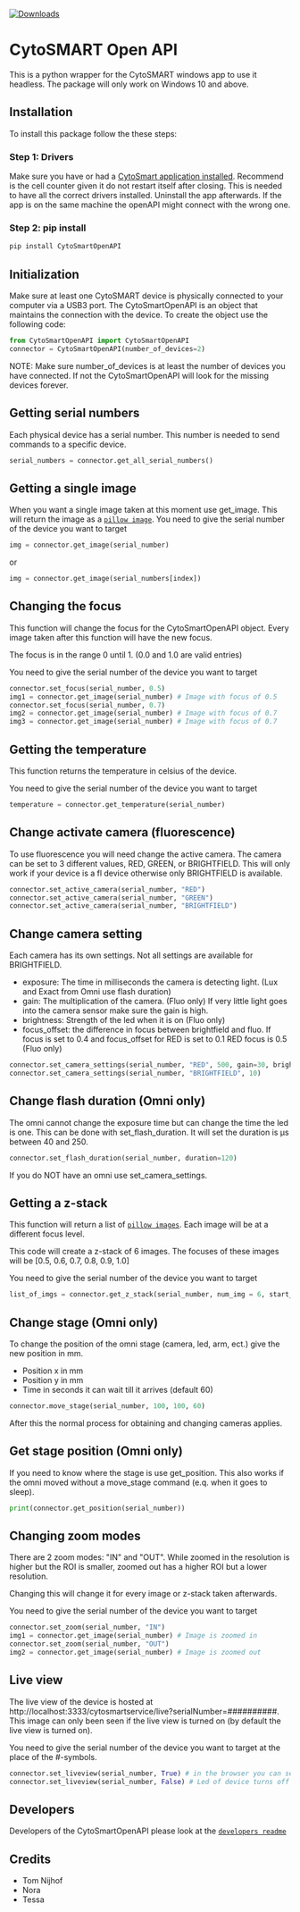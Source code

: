 [![Downloads](https://pepy.tech/badge/CytoSmartOpenAPI)](https://pepy.tech/project/CytoSmartOpenAPI)

# CytoSMART Open API

This is a python wrapper for the CytoSMART windows app to use it headless.
The package will only work on Windows 10 and above.

## Installation

To install this package follow the these steps:

### Step 1: Drivers

Make sure you have or had a [CytoSmart application installed](http://download.cytosmart.com/).
Recommend is the cell counter given it do not restart itself after closing.
This is needed to have all the correct drivers installed.
Uninstall the app afterwards.
If the app is on the same machine the openAPI might connect with the wrong one.

### Step 2: pip install

```cmd
pip install CytoSmartOpenAPI
```

## Initialization

Make sure at least one CytoSMART device is physically connected to your computer via a USB3 port.
The CytoSmartOpenAPI is an object that maintains the connection with the device.
To create the object use the following code:

```python
from CytoSmartOpenAPI import CytoSmartOpenAPI
connector = CytoSmartOpenAPI(number_of_devices=2)
```

NOTE: Make sure number_of_devices is at least the number of devices you have connected.
If not the CytoSmartOpenAPI will look for the missing devices forever.

## Getting serial numbers

Each physical device has a serial number.
This number is needed to send commands to a specific device.

```python
serial_numbers = connector.get_all_serial_numbers()
```

## Getting a single image

When you want a single image taken at this moment use get_image.
This will return the image as a [`pillow image`](https://pillow.readthedocs.io/en/stable/reference/Image.html).
You need to give the serial number of the device you want to target

```python
img = connector.get_image(serial_number)
```

or

```python
img = connector.get_image(serial_numbers[index])
```

## Changing the focus

This function will change the focus for the CytoSmartOpenAPI object.
Every image taken after this function will have the new focus.

The focus is in the range 0 until 1. (0.0 and 1.0 are valid entries)

You need to give the serial number of the device you want to target

```python
connector.set_focus(serial_number, 0.5)
img1 = connector.get_image(serial_number) # Image with focus of 0.5
connector.set_focus(serial_number, 0.7)
img2 = connector.get_image(serial_number) # Image with focus of 0.7
img3 = connector.get_image(serial_number) # Image with focus of 0.7
```

## Getting the temperature

This function returns the temperature in celsius of the device.

You need to give the serial number of the device you want to target

```python
temperature = connector.get_temperature(serial_number)
```

## Change activate camera (fluorescence)

To use fluorescence you will need change the active camera.
The camera can be set to 3 different values, RED, GREEN, or BRIGHTFIELD.
This will only work if your device is a fl device otherwise only BRIGHTFIELD is available.

```python
connector.set_active_camera(serial_number, "RED")
connector.set_active_camera(serial_number, "GREEN")
connector.set_active_camera(serial_number, "BRIGHTFIELD")
```

## Change camera setting

Each camera has its own settings.
Not all settings are available for BRIGHTFIELD.

- exposure: The time in milliseconds the camera is detecting light. (Lux and Exact from Omni use flash duration)
- gain: The multiplication of the camera. (Fluo only)
  If very little light goes into the camera sensor make sure the gain is high.
- brightness: Strength of the led when it is on (Fluo only)
- focus_offset: the difference in focus between brightfield and fluo.
  If focus is set to 0.4 and focus_offset for RED is set to 0.1 RED focus is 0.5 (Fluo only)

```python
connector.set_camera_settings(serial_number, "RED", 500, gain=30, brightness=5000)
connector.set_camera_settings(serial_number, "BRIGHTFIELD", 10)
```

## Change flash duration (Omni only)

The omni cannot change the exposure time but can change the time the led is one.
This can be done with set_flash_duration.
It will set the duration is μs between 40 and 250.

```python
connector.set_flash_duration(serial_number, duration=120)
```

If you do NOT have an omni use set_camera_settings.

## Getting a z-stack

This function will return a list of [`pillow images`](https://pillow.readthedocs.io/en/stable/reference/Image.html).
Each image will be at a different focus level.

This code will create a z-stack of 6 images.
The focuses of these images will be [0.5, 0.6, 0.7, 0.8, 0.9, 1.0]

You need to give the serial number of the device you want to target

```python
list_of_imgs = connector.get_z_stack(serial_number, num_img = 6, start_focus = 0.5, stop_focus = 1)
```

## Change stage (Omni only)

To change the position of the omni stage (camera, led, arm, ect.) give the new position in mm.

- Position x in mm
- Position y in mm
- Time in seconds it can wait till it arrives (default 60)

```python
connector.move_stage(serial_number, 100, 100, 60)
```

After this the normal process for obtaining and changing cameras applies.

## Get stage position (Omni only)

If you need to know where the stage is use get_position.
This also works if the omni moved without a move_stage command (e.q. when it goes to sleep).

```python
print(connector.get_position(serial_number))
```

## Changing zoom modes

There are 2 zoom modes: "IN" and "OUT".
While zoomed in the resolution is higher but the ROI is smaller, zoomed out has a higher ROI but a lower resolution.

Changing this will change it for every image or z-stack taken afterwards.

You need to give the serial number of the device you want to target

```python
connector.set_zoom(serial_number, "IN")
img1 = connector.get_image(serial_number) # Image is zoomed in
connector.set_zoom(serial_number, "OUT")
img2 = connector.get_image(serial_number) # Image is zoomed out
```

## Live view

The live view of the device is hosted at http://localhost:3333/cytosmartservice/live?serialNumber=##########.
This image can only been seen if the live view is turned on (by default the live view is turned on).

You need to give the serial number of the device you want to target at the place of the #-symbols.

```python
connector.set_liveview(serial_number, True) # in the browser you can see the image being updated
connector.set_liveview(serial_number, False) # Led of device turns off till you take a picture
```

## Developers

Developers of the CytoSmartOpenAPI please look at the [`developers readme`](README_DEV.md)

## Credits

- Tom Nijhof
- Nora
- Tessa
